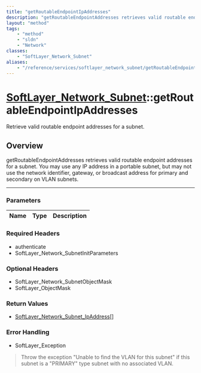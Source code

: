 ```yaml
---
title: "getRoutableEndpointIpAddresses"
description: "getRoutableEndpointAddresses retrieves valid routable endpoint addresses for a subnet. You may use any IP address in a p... "
layout: "method"
tags:
    - "method"
    - "sldn"
    - "Network"
classes:
    - "SoftLayer_Network_Subnet"
aliases:
    - "/reference/services/softlayer_network_subnet/getRoutableEndpointIpAddresses"
---
```

# [SoftLayer_Network_Subnet](/reference/services/SoftLayer_Network_Subnet)::getRoutableEndpointIpAddresses

Retrieve valid routable endpoint addresses for a subnet.


## Overview 
getRoutableEndpointAddresses retrieves valid routable endpoint addresses for a subnet. You may use any IP address in a portable subnet, but may not use the network identifier, gateway, or broadcast address for primary and secondary on VLAN subnets. 

-----

### Parameters 
|Name | Type | Description |
| --- | --- | --- |


### Required Headers
* authenticate
* SoftLayer_Network_SubnetInitParameters


### Optional Headers
* SoftLayer_Network_SubnetObjectMask
* SoftLayer_ObjectMask

### Return Values
* <a href='/reference/datatypes/SoftLayer_Network_Subnet_IpAddress'>SoftLayer_Network_Subnet_IpAddress[] </a>



### Error Handling

* SoftLayer_Exception 

> Throw the exception "Unable to find the VLAN for this subnet" if this subnet is a "PRIMARY" type subnet with no associated VLAN. 




